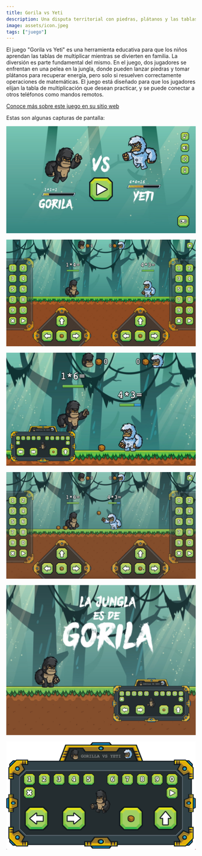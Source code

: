 ```yaml
---
title: Gorila vs Yeti
description: Una disputa territorial con piedras, plátanos y las tablas de multiplicar.
image: assets/icon.jpeg
tags: ["juego"]
---
```


El juego "Gorila vs Yeti" es una herramienta educativa para que los niños aprendan las tablas de multiplicar mientras se divierten en familia. La diversión es parte fundamental del mismo. En el juego, dos jugadores se enfrentan en una pelea en la jungla, donde pueden lanzar piedras y tomar plátanos para recuperar energía, pero solo si resuelven correctamente operaciones de matemáticas. El juego está diseñado para que los jugadores elijan la tabla de multiplicación que desean practicar, y se puede conectar a otros teléfonos como mandos remotos.

[Conoce más sobre este juego en su sitio web](https://matandile.videojuegoscuba.org/gorila-vs-yeti/)

Estas son algunas capturas de pantalla:

![Screenshot](assets/gorila-vs-yeti-1.jpeg)

![Screenshot](assets/gorila-vs-yeti-2.jpeg)

![Screenshot](assets/gorila-vs-yeti-3.jpeg)

![Screenshot](assets/gorila-vs-yeti-4.jpeg)

![Screenshot](assets/gorila-vs-yeti-5.jpeg)

![Screenshot](assets/gorila-vs-yeti-6.png)